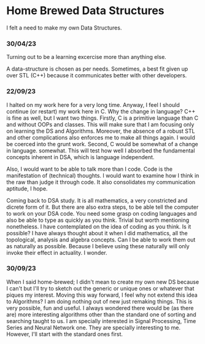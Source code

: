 # Home Brewed Data Structures
I felt a need to make my own Data Structures. 

### 30/04/23
Turning out to be a learning excercise more than anything else.

A data-structure is chosen as per needs.
Sometimes, a best fit given up over STL (C++) 
    because it communicates better with other developers.

### 22/09/23
I halted on my work here for a very long time.
Anyway, I feel I should continue (or restart) my work here in C.
Why the change in language? C++ is fine as well, but I want two things.
Firstly, C is a primitive language than C and without OOPs and classes.
This will make sure that I am focusing only on learning the DS and Algorithms.
Moreover, the absence of a robust STL and other complications also enforces me to make all things again.
I would be coerced into the grunt work.
Second, C would be somewhat of a change in language. somewhat. This will test how well
I absorbed the fundamental concepts inherent in DSA, which is language independent.

Also, I would want to be able to talk more than I code. Code is the manifestation of (technical) thoughts.
I would want to examine how I think in the raw than judge it through code.
It also consolidates my communication aptitude, I hope.

Coming back to DSA study. It is all mathematics, a very constricted and dicrete form of it.
But there are also extra steps, to be able tell the computer to work on your DSA code.
You need some grasp on coding languages and also be able to type as quickly as you think.
Trivial but worth mentioning nonetheless.
I have contemplated on the idea of coding as you think. Is it possible? I have always thought about it 
when I did mathematics, all the topological, analysis and algebra concepts. Can I be able to work them out as naturally as possible. Because I believe using these naturally will only invoke their effect in actuality.
I wonder.

### 30/09/23
When I said home-brewed; I didn't mean to create my own new DS because I can't but I'll try to sketch out the generic or unique ones or whatever that piques my interest.
Moving this way forward, I feel why not extend this idea to Algorithms? I am doing nothing out of new just remaking things. This is very possible, fun and useful. I always wondered there would be (as there are) more interesting algorithms other than the standard one of sorting and searching taught to us. I am specially interested in Signal Processing, Time Series and Neural Network one. They are specially interesting to me.
However, I'll start with the standard ones first.
